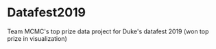 # Datafest2019
Team MCMC's top prize data project for Duke's datafest 2019 (won top prize in visualization)
